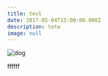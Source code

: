 ```yaml
---
title: test
date: 2017-05-04T15:00:00.000Z
description: tetw
image: null
---
```


![dog](/img/sample-1.jpeg)

ffffff